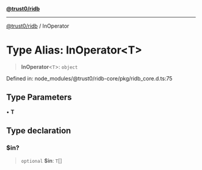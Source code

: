[**@trust0/ridb**](../README.md)

***

[@trust0/ridb](../README.md) / InOperator

# Type Alias: InOperator\<T\>

> **InOperator**\<`T`\>: `object`

Defined in: node\_modules/@trust0/ridb-core/pkg/ridb\_core.d.ts:75

## Type Parameters

• **T**

## Type declaration

### $in?

> `optional` **$in**: `T`[]
